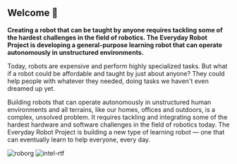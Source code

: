 ## Welcome 👋

**Creating a robot that can be taught by anyone requires tackling some of the hardest challenges in the field of robotics. The Everyday Robot Project is developing a general-purpose learning robot that can operate autonomously in unstructured environments.**

Today, robots are expensive and perform highly specialized tasks. But what if a robot could be affordable and taught by just about anyone? They could help people with whatever they needed, doing tasks we haven't even dreamed up yet.

Building robots that can operate autonomously in unstructured human environments and all terrains, like our homes, offices and outdoors, is a complex, unsolved problem. It requires tackling and integrating some of the hardest hardware and software challenges in the field of robotics today. The Everyday Robot Project is building a new type of learning robot — one that can eventually learn to help everyone, every day.

![roborg](https://user-images.githubusercontent.com/37585803/138088752-aa3448b7-e780-47c0-b7cd-6c831c19e5d7.png)
![intel-rtf](https://user-images.githubusercontent.com/37585803/138089285-2525ad95-5009-4c6b-a2a0-a75226228fc9.png)


<!--

**Here are some ideas to get you started:**

🙋‍♀️ A short introduction - what is your organization all about?
🌈 Contribution guidelines - how can the community get involved?
👩‍💻 Useful resources - where can the community find your docs? Is there anything else the community should know?
🍿 Fun facts - what does your team eat for breakfast?
🧙 Remember, you can do mighty things with the power of [Markdown](https://guides.github.com/features/mastering-markdown/)
-->
